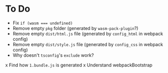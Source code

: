 # To Do
- Fix `if (wasm === undefined)`
- Remove empty `pkg` folder (generated by `wasm-pack-plugin`?)
- Remove empty `dist/html.js` file (generated by `config_html` in webpack config)
- Remove empty `dist/style.js` file (generated by `config_css` in webpack config)
- Why doesn't `tsconfig`'s `exclude` work?

x Find how `1.bundle.js` is generated
x Understand webpackBootstrap

